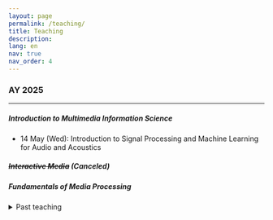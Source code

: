 ```yaml
---
layout: page
permalink: /teaching/
title: Teaching
description:
lang: en 
nav: true
nav_order: 4
---
```


### AY 2025

---

##### Introduction to Multimedia Information Science
- 14 May (Wed): Introduction to Signal Processing and Machine Learning for Audio and Acoustics

  

##### ~~Interactive Media~~ (Canceled)

  

##### Fundamentals of Media Processing

  

<details>

<summary>Past teaching</summary>

### AY2024

---

##### Introduction to Multimedia Information Science
- 15 May (Wed): Introduction to Signal Processing and Machine Learning for Audio and Acoustics  

  

##### Fundamentals of Media Processing
- 19 Nov. (Tue): Fumdamentals of Signal Processing (Part 1) [<i class="fas fa-file-powerpoint"></i>](/assets/pdf/teaching/fund-media-proc2024-1.pdf)
- 26 Nov. (Tue): Fumdamentals of Signal Processing (Part 2) [<i class="fas fa-file-powerpoint"></i>](/assets/pdf/teaching/fund-media-proc2024-2.pdf)

  

### AY2023

---

##### Introduction to Multimedia Information Science
- 17 May (Wed): Introduction to Signal Processing and Machine Learning for Audio and Acoustics

  

##### ~~Interactive Media~~ (Canceled)

  

##### Fundamentals of Media Processing
- 31 Oct. (Tue): Fumdamentals of Signal Processing (Part 1) 
- 7 Nov. (Tue): Fumdamentals of Signal Processing (Part 2)

  

</details>
